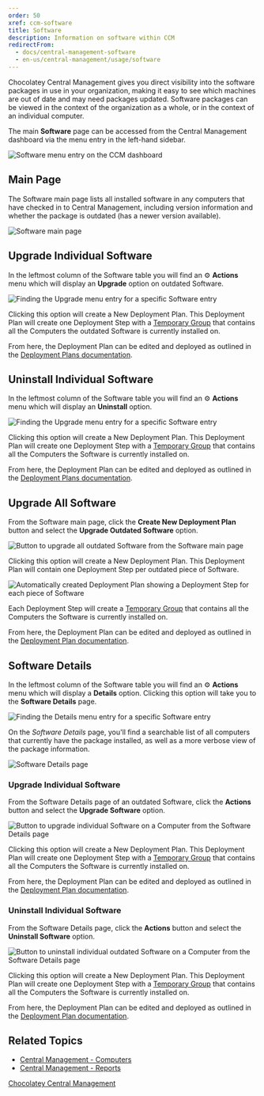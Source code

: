 ```yaml
---
order: 50
xref: ccm-software
title: Software
description: Information on software within CCM
redirectFrom:
  - docs/central-management-software
  - en-us/central-management/usage/software
---
```


Chocolatey Central Management gives you direct visibility into the software packages in use in your organization, making it easy to see which machines are out of date and may need packages updated.
Software packages can be viewed in the context of the organization as a whole, or in the context of an individual computer.

The main **Software** page can be accessed from the Central Management dashboard via the menu entry in the left-hand sidebar.

![Software menu entry on the CCM dashboard](/images/ccm-playwright/dashboard/left-menu-software.png)

## Main Page

The Software main page lists all installed software in any computers that have checked in to Central Management, including version information and whether the package is outdated (has a newer version available).

![Software main page](/images/ccm-playwright/software/screen.png)

## Upgrade Individual Software

In the leftmost column of the Software table you will find an :gear: **Actions** menu which will display an **Upgrade** option on outdated Software.

![Finding the Upgrade menu entry for a specific Software entry](/images/ccm-playwright/software/table-row-button-action-dropdown-menu-upgrade.png)

Clicking this option will create a New Deployment Plan. This Deployment Plan will create one Deployment Step with a [Temporary Group](xref:ccm-groups#temporary-groups) that contains all the Computers the outdated Software is currently installed on.

From here, the Deployment Plan can be edited and deployed as outlined in the [Deployment Plans documentation](xref:ccm-deployments).

## Uninstall Individual Software

In the leftmost column of the Software table you will find an :gear: **Actions** menu which will display an **Uninstall** option.

![Finding the Upgrade menu entry for a specific Software entry](/images/ccm-playwright/software/table-row-button-action-dropdown-menu-uninstall.png)

Clicking this option will create a New Deployment Plan. This Deployment Plan will create one Deployment Step with a [Temporary Group](xref:ccm-groups#temporary-groups) that contains all the Computers the Software is currently installed on.

From here, the Deployment Plan can be edited and deployed as outlined in the [Deployment Plans documentation](xref:ccm-deployments).

## Upgrade All Software

From the Software main page, click the **Create New Deployment Plan** button and select the **Upgrade Outdated Software** option.

![Button to upgrade all outdated Software from the Software main page](/images/ccm-playwright/software/button-action-dropdown-menu-upgrade-outdated-software.png)

Clicking this option will create a New Deployment Plan. This Deployment Plan will contain one Deployment Step per outdated piece of Software.

![Automatically created Deployment Plan showing a Deployment Step for each piece of Software](/images/ccm-playwright/deployment-plans/edit/software-upgrade-outdated-software.png)

Each Deployment Step will create a [Temporary Group](xref:ccm-groups#temporary-groups) that contains all the Computers the Software is currently installed on.

From here, the Deployment Plan can be edited and deployed as outlined in the [Deployment Plan documentation](xref:ccm-deployments).

## Software Details

In the leftmost column of the Software table you will find an :gear: **Actions** menu which will display a **Details** option.
Clicking this option will take you to the **Software Details** page.

![Finding the Details menu entry for a specific Software entry](/images/ccm-playwright/software/table-row-button-action-dropdown-menu-details.png)

On the _Software Details_ page, you'll find a searchable list of all computers that currently have the package installed, as well as a more verbose view of the package information.

![Software Details page](/images/ccm-playwright/software/details/screen.png)

### Upgrade Individual Software

From the Software Details page of an outdated Software, click the **Actions** button and select the **Upgrade Software** option.

![Button to upgrade individual Software on a Computer from the Software Details page](/images/ccm-playwright/software/details/button-action-dropdown-menu-upgrade-software.png)

Clicking this option will create a New Deployment Plan. This Deployment Plan will create one Deployment Step with a [Temporary Group](xref:ccm-groups#temporary-groups) that contains all the Computers the Software is currently installed on.

From here, the Deployment Plan can be edited and deployed as outlined in the [Deployment Plan documentation](xref:ccm-deployments).

### Uninstall Individual Software

From the Software Details page, click the **Actions** button and select the **Uninstall Software** option.

![Button to uninstall individual outdated Software on a Computer from the Software Details page](/images/ccm-playwright/software/details/button-action-dropdown-menu-uninstall-software.png)

Clicking this option will create a New Deployment Plan. This Deployment Plan will create one Deployment Step with a [Temporary Group](xref:ccm-groups#temporary-groups) that contains all the Computers the Software is currently installed on.

From here, the Deployment Plan can be edited and deployed as outlined in the [Deployment Plan documentation](xref:ccm-deployments).

## Related Topics

* [Central Management - Computers](xref:ccm-computers)
* [Central Management - Reports](xref:ccm-reports)

[Chocolatey Central Management](xref:central-management)
